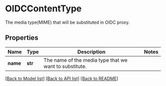 # OIDCContentType

The media type(MIME) that will be substituted in OIDC proxy.
## Properties
Name | Type | Description | Notes
------------ | ------------- | ------------- | -------------
**name** | **str** | The name of the media type that we want to substitute. | 

[[Back to Model list]](../README.md#documentation-for-models) [[Back to API list]](../README.md#documentation-for-api-endpoints) [[Back to README]](../README.md)



